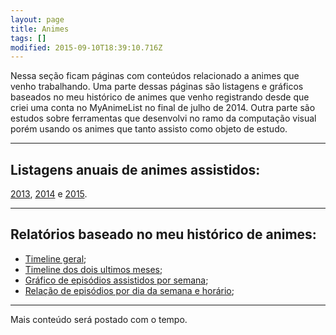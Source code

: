 ```yaml
---
layout: page
title: Animes
tags: []
modified: 2015-09-10T18:39:10.716Z
---
```


Nessa seção ficam páginas com conteúdos relacionado a animes que venho trabalhando. Uma parte
dessas páginas são listagens e gráficos baseados no meu histórico de animes que venho registrando
desde que criei uma conta no MyAnimeList no final de julho de 2014. Outra parte são estudos sobre
ferramentas que desenvolvi no ramo da computação visual porém usando os animes que tanto
assisto como objeto de estudo.

----------

## Listagens anuais de animes assistidos:

[2013](https://qgustavor.tk/animes-assistidos-e-mangás-de-2013/), 
[2014](https://qgustavor.tk/animes-e-mangás-de-2014/) e 
[2015](https://qgustavor.tk/animes-e-mangás-de-2015/).

----------

## Relatórios baseado no meu histórico de animes:

* [Timeline geral](https://qgustavor.tk/animes/timeline-geral.html);
* [Timeline dos dois ultimos meses](https://qgustavor.tk/animes/timeline.html);
* [Gráfico de episódios assistidos por semana](https://qgustavor.tk/animes/relatório-semanal.html);
* [Relação de episódios por dia da semana e horário](https://qgustavor.tk/animes/relatório-dia-da-semana-horário.html);

----------

Mais conteúdo será postado com o tempo.
